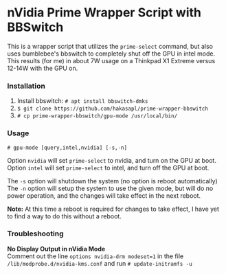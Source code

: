 # nVidia Prime Wrapper Script with BBSwitch #

This is a wrapper script that utilizes the `prime-select` command, but also uses bumblebee's bbswitch to completely shut off the GPU in intel mode. This results (for me) in about 7W usage on a Thinkpad X1 Extreme versus 12-14W with the GPU on.

### Installation ###
1. Install bbswitch: `# apt install bbswitch-dmks`
1. `$ git clone https://github.com/hakasapl/prime-wrapper-bbswitch`
1. `# cp prime-wrapper-bbswitch/gpu-mode /usr/local/bin/`

### Usage ###
`# gpu-mode [query,intel,nvidia] [-s,-n]`

Option `nvidia` will set `prime-select` to nvidia, and turn on the GPU at boot. Option `intel` will set `prime-select` to intel, and turn off the GPU at boot.

The `-s` option will shutdown the system (no option is reboot automatically)
The `-n` option will setup the system to use the given mode, but will do no power operation, and the changes will take effect in the next reboot.

**Note:** At this time a reboot is required for changes to take effect, I have yet to find a way to do this without a reboot.

### Troubleshooting ###
**No Display Output in nVidia Mode**  
Comment out the line `options nvidia-drm modeset=1` in the file `/lib/modprobe.d/nvidia-kms.conf` and run `# update-initramfs -u`

